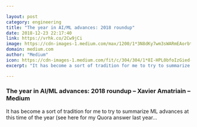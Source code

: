 ```yaml
---

layout: post
category: engineering
title: "The year in AI/ML advances: 2018 roundup"
date: 2018-12-23 22:17:40
link: https://vrhk.co/2Cw9jCi
image: https://cdn-images-1.medium.com/max/1200/1*3N8dKy7wm3sWARmEAorbtQ.png
domain: medium.com
author: "Medium"
icon: https://cdn-images-1.medium.com/fit/c/304/304/1*8I-HPL0bfoIzGied-dzOvA.png
excerpt: "It has become a sort of tradition for me to try to summarize ML advances at this time of the year (see here for my Quora answer last year…"

---
```


### The year in AI/ML advances: 2018 roundup – Xavier Amatriain – Medium

It has become a sort of tradition for me to try to summarize ML advances at this time of the year (see here for my Quora answer last year…